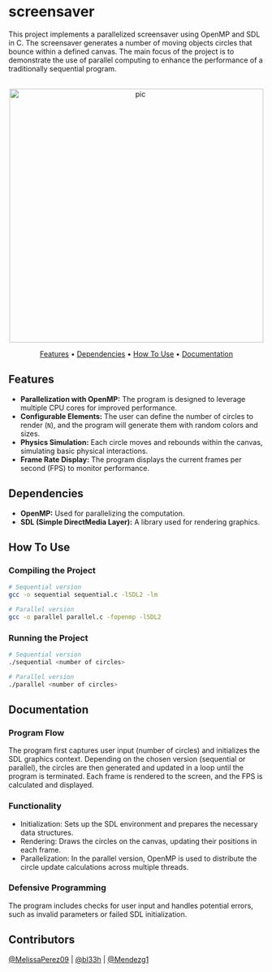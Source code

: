 # screensaver
This project implements a parallelized screensaver using OpenMP and SDL in C. The screensaver generates a number of moving objects circles that bounce within a defined canvas. The main focus of the project is to demonstrate the use of parallel computing to enhance the performance of a traditionally sequential program.

<p align="center">
  <br>
  <img src="https://media2.giphy.com/media/v1.Y2lkPTc5MGI3NjExaW5tM2FtZWNyejJ2aDB1cGRwOXVnOG01MGllb3FuanM5MHJwZmVmMiZlcD12MV9pbnRlcm5hbF9naWZfYnlfaWQmY3Q9Zw/dkTjhSa5qtLGUL7stc/giphy.gif" alt="pic" width="500">
  <br>
</p>
<p align="center" >
  <a href="#features">Features</a> •
  <a href="#dependencies">Dependencies</a> •
  <a href="#how-to-use">How To Use</a> •
  <a href="#documentation">Documentation</a> 
</p>

## Features
- **Parallelization with OpenMP:** The program is designed to leverage multiple CPU cores for improved performance.
- **Configurable Elements:** The user can define the number of circles to render (`N`), and the program will generate them with random colors and sizes.
- **Physics Simulation:** Each circle moves and rebounds within the canvas, simulating basic physical interactions.
- **Frame Rate Display:** The program displays the current frames per second (FPS) to monitor performance.

## Dependencies
- **OpenMP:** Used for parallelizing the computation.
- **SDL (Simple DirectMedia Layer):** A library used for rendering graphics.

## How To Use
### Compiling the Project
```bash
# Sequential version
gcc -o sequential sequential.c -lSDL2 -lm

# Parallel version
gcc -o parallel parallel.c -fopenmp -lSDL2
```
### Running the Project
```bash
# Sequential version
./sequential <number of circles>

# Parallel version
./parallel <number of circles>
```

## Documentation
### Program Flow
The program first captures user input (number of circles) and initializes the SDL graphics context. Depending on the chosen version (sequential or parallel), the circles are then generated and updated in a loop until the program is terminated. Each frame is rendered to the screen, and the FPS is calculated and displayed.

### Functionality
- Initialization: Sets up the SDL environment and prepares the necessary data structures.
- Rendering: Draws the circles on the canvas, updating their positions in each frame.
- Parallelization: In the parallel version, OpenMP is used to distribute the circle update calculations across multiple threads.

### Defensive Programming
The program includes checks for user input and handles potential errors, such as invalid parameters or failed SDL initialization.

## Contributors
[@MelissaPerez09](https://github.com/MelissaPerez09) | [@bl33h](https://github.com/bl33h) | [@Mendezg1](https://github.com/Mendezg1)
